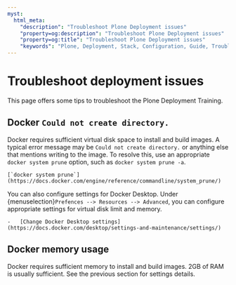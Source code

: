 ```yaml
---
myst:
  html_meta:
    "description": "Troubleshoot Plone Deployment issues"
    "property=og:description": "Troubleshoot Plone Deployment issues"
    "property=og:title": "Troubleshoot Plone Deployment issues"
    "keywords": "Plone, Deployment, Stack, Configuration, Guide, Troubleshoot"
---
```


# Troubleshoot deployment issues

This page offers some tips to troubleshoot the Plone Deployment Training.

## Docker `Could not create directory.`

Docker requires sufficient virtual disk space to install and build images.
A typical error message may be `Could not create directory.` or anything else that mentions writing to the image.
To resolve this, use an appropriate `docker system prune` option, such as `docker system prune -a`.

```{seealso}
[`docker system prune`](https://docs.docker.com/engine/reference/commandline/system_prune/)
```

You can also configure settings for Docker Desktop.
Under {menuselection}`Prefences --> Resources --> Advanced`, you can configure appropriate settings for virtual disk limit and memory.

```{seealso}
-   [Change Docker Desktop settings](https://docs.docker.com/desktop/settings-and-maintenance/settings/)
```


## Docker memory usage

Docker requires sufficient memory to install and build images.
2GB of RAM is usually sufficient.
See the previous section for settings details.
